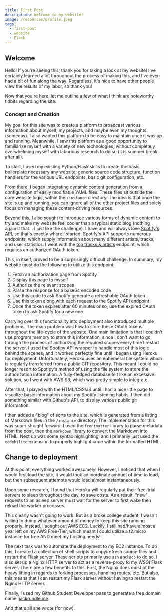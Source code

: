 ```yaml
---
title: First Post
description: Welcome to my website!
image: /resources/profile.jpeg
tags:
  - first-post
  - website
  - Flask
---
```


## Welcome
Hello!  If you're seeing this, thank you for taking a look at my website!  I've certainly learned a lot throughout the process of making this, and I've even had a bit of fun along the way.  Regardless, it's nice to have other people view the results of my labor, so thank you!

Now that you're here, let me outline a few of what I think are noteworthy tidbits regarding the site.

### Concept and Creation
My goal for this site was to create a platform to broadcast various information about myself, my projects, and maybe even my thoughts (someday).
I also wanted this platform to be easy to maintain once it was up and running.
Meanwhile, I saw this platform as a good opportunity to familiarize myself with a variety of new technologies, without completely overwhelming myself with laborious research to do so (it is summer break after all).

To start, I used my existing Python/Flask skills to create the basic boilerplate necessary any website: generic source code structure, function handlers for the various URL endpoints, basic git configuration, etc.

From there, I began integrating dynamic content generation from a configuration of easily modifiable YAML files.  These files sit outside the core website logic, within the `/instance` directory.
The idea is that once the site is up and running, you can ignore all of the other project files and solely focus on managing these content-driving resources.

Beyond this, I also sought to introduce various forms of dynamic content to try and make my website feel cooler than a typical static blog (nothing against that... I just like the challenge).
I have and will always love [Spotify's API](https://developer.spotify.com/documentation/web-api/), so that's exactly where I started.
Spotify's API supports numerous endpoints, which supply information about many different artists, tracks, and user statistics.
I went with the [top tracks & artists](https://developer.spotify.com/documentation/web-api/reference/personalization/get-users-top-artists-and-tracks/) endpoint, which requires an authorized OAuth token.

This, in itself, proved to be a surprisingly difficult challenge.  In summary, my website must do the following to utilize this endpoint:
1. Fetch an authorization page from Spotify
2. Display this page to myself
3. Authorize the relevant scopes
4. Parse the response for a base64 encoded code
5. Use this code to ask Spotify generate a refreshable OAuth token 
6. Use this token along with each request to the Spotify API endpoint
7. Once the token expires after 60 minutes or so, use the expired OAuth token to ask Spotify for a new one

Carrying over this functionality into deployment also introduced multiple problems.  The main problem was how to store these OAuth tokens throughout the life-cycle of the website.
One main limitation is that I couldn't use program memory to store this information, since I don't want to go through the process of authorizing the required scopes every time I restart the server.
I used the Spotipy API wrapper to handle most of this logic behind the scenes, and it worked perfectly fine until I began using Heroku for deployment.
Unfortunately, Heroku uses an ephemeral file system which is regularly transferred from a public GIT repository.  This meant I could no longer resort to Spotipy's method of using the file system to store the authorization information.
A fully-fledged database felt like an excessive solution, so I went with AWS S3, which was pretty simple to integrate.

After that, I played with the HTML/CSS/JS until I had a nice little page to visualize basic information about my Spotify listening habits.
I then did something similar with Github's API, to display various public git information.

I then added a "blog" of sorts to the site, which is generated from a listing of Markdown files in the `/instance` directory.  The implementation for this was super straight forward.
I used the `frontmatter` library to parse metadata from the post, then the `markdown` library to convert the Markdown into HTML.  Next up was some syntax highlighting, and I primarily just used the `codehilite` extension to properly highlight code within the formatted HTML.


## Change to deployment
At this point, everything worked awesomely!  However, I noticed that when I would first load the site, it would took an inordinate amount of time to load, but then subsequent attempts would load almost instantaneously.

Upon some research, I found that Heroku will regularly put their free-trial servers to sleep throughout the day, to save costs.  As a result, "new" requests to an asleep server must wait for the server to first wake then reload the worker processes.

This clearly wasn't going to work.  But as a broke college student, I wasn't willing to dump whatever amount of money to keep this site running properly.  Instead, I sought out AWS EC2.
Luckily, I still had/have almost a year left on my AWS Free-Tier, which meant I could utilize a t2.micro instance for free AND meet my hosting needs!

The next task was to automate the deployment to my EC2 instance.  To do this, I created a collection of shell scripts to copy/refresh source files and restart the Flask server.
These scripts primarily use `ssh` and `scp` to do so.  I also set up a Nginx HTTP server to act as a reverse-proxy to my WSGI Flask server.  There are a few benefits to this.
First, the Nginx does most of the heavy lifting in regards to forking processes, handling routes, etc.  But also, this means that I can restart my Flask server without having to restart the Nginx HTTP server.

Finally, I used my Github Student Developer pass to generate a free domain name:  [jackrundle.me](http://jackrundle.me).

And that's all she wrote (for now).